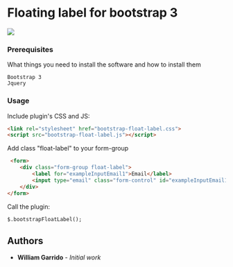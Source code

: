 # Floating label for bootstrap 3

![](https://media.giphy.com/media/3oKIPqWzkif1ppxGG4/giphy.gif)

### Prerequisites

What things you need to install the software and how to install them

```
Bootstrap 3
Jquery
```

### Usage

Include plugin's CSS and JS:

```html
<link rel="stylesheet" href="bootstrap-float-label.css">
<script src="bootstrap-float-label.js"></script>
```

Add class "float-label" to your form-group

```html
 <form>
    <div class="form-group float-label">
        <label for="exampleInputEmail1">Email</label>
        <input type="email" class="form-control" id="exampleInputEmail1" >
    </div>
</form>
```

Call the plugin:

```html
$.bootstrapFloatLabel();
```

## Authors

* **William Garrido** - *Initial work* 


